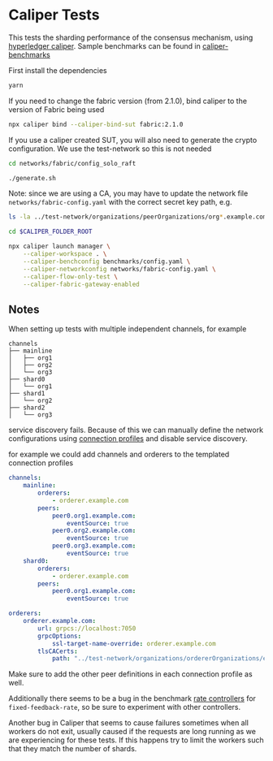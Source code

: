 # Caliper Tests

This tests the sharding performance of the consensus mechanism, using [hyperledger caliper](https://github.com/hyperledger/caliper). Sample benchmarks can be found in [caliper-benchmarks](https://github.com/hyperledger/caliper-benchmarks)

First install the dependencies

```sh
yarn
```

If you need to change the fabric version (from 2.1.0), bind caliper to the version of Fabric being used

```sh
npx caliper bind --caliper-bind-sut fabric:2.1.0
```

If you use a caliper created SUT, you will also need to generate the crypto configuration. We use the test-network so this is not needed

```sh
cd networks/fabric/config_solo_raft

./generate.sh
```

Note: since we are using a CA, you may have to update the network file `networks/fabric-config.yaml` with the correct secret key path, e.g.

```sh
ls -la ../test-network/organizations/peerOrganizations/org*.example.com/users/User1@org*.example.com/msp/keystore
```

```sh
cd $CALIPER_FOLDER_ROOT

npx caliper launch manager \
    --caliper-workspace . \
    --caliper-benchconfig benchmarks/config.yaml \
    --caliper-networkconfig networks/fabric-config.yaml \
    --caliper-flow-only-test \
    --caliper-fabric-gateway-enabled
```

## Notes

When setting up tests with multiple independent channels, for example

```
channels
├── mainline
│   ├── org1
│   ├── org2
│   └── org3
├── shard0
│   └── org1
├── shard1
│   └── org2
├── shard2
│   └── org3
```

service discovery fails. Because of this we can manually define the network configurations using [connection profiles](https://hyperledger-fabric.readthedocs.io/en/latest/developapps/connectionprofile.html) and disable service discovery.

for example we could add channels and orderers to the templated connection profiles

```yaml
channels:
    mainline:
        orderers:
            - orderer.example.com
        peers:
            peer0.org1.example.com:
                eventSource: true
            peer0.org2.example.com:
                eventSource: true
            peer0.org3.example.com:
                eventSource: true
    shard0:
        orderers:
            - orderer.example.com
        peers:
            peer0.org1.example.com:
                eventSource: true
```

```yaml
orderers:
    orderer.example.com:
        url: grpcs://localhost:7050
        grpcOptions:
            ssl-target-name-override: orderer.example.com
        tlsCACerts:
            path: "../test-network/organizations/ordererOrganizations/example.com/orderers/orderer.example.com/msp/tlscacerts/tlsca.example.com-cert.pem"
```

Make sure to add the other peer definitions in each connection profile as well.

Additionally there seems to be a bug in the benchmark [rate controllers](https://hyperledger.github.io/caliper/v0.4.2/rate-controllers/) for `fixed-feedback-rate`, so be sure to experiment with other controllers.

Another bug in Caliper that seems to cause failures sometimes when all workers do not exit, usually caused if the requests are long running as we are experiencing for these tests. If this happens try to limit the workers such that they match the number of shards.
